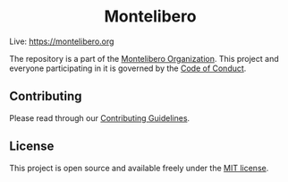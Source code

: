 <h1 align="center">Montelibero</h1>

Live: https://montelibero.org

The repository is a part of the [Montelibero Organization](https://github.com/montelibero-org). This project and everyone participating in it is governed by the [Code of Conduct](CODE_OF_CONDUCT.md).

## Contributing

Please read through our [Contributing Guidelines](CONTRIBUTING.md).

## License

This project is open source and available freely under the [MIT license](LICENSE.md).